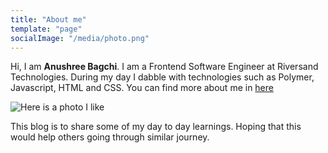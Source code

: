 ```yaml
---
title: "About me"
template: "page"
socialImage: "/media/photo.png"
---
```


Hi, I am **Anushree Bagchi**. I am a Frontend Software Engineer at Riversand Technologies. During my day I dabble with technologies such as Polymer, Javascript, HTML and CSS.
You can find more about me in [here](https://anushree.tech/)

![Here is a photo I like](/Blog/media/photo.png)

This blog is to share some of my day to day learnings. Hoping that this would help others going through similar journey.

